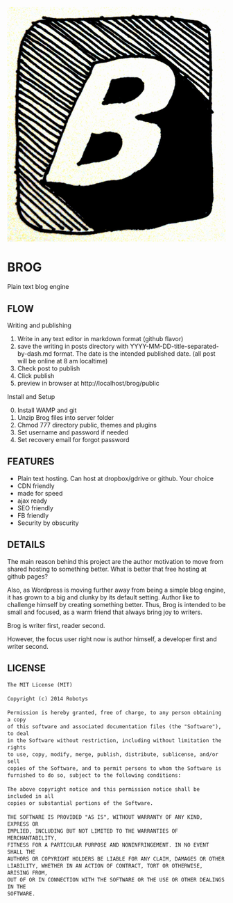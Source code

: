 ![logo](assets/logo.jpg)

BROG
====

Plain text blog engine

FLOW
----

Writing and publishing

1. Write in any text editor in markdown format (github flavor)
2. save the writing in posts directory with YYYY-MM-DD-title-separated-by-dash.md format. The date is the intended published date. (all post will be online at 8 am localtime)
2. Check post to publish
3. Click publish
4. preview in browser at http://localhost/brog/public

Install and Setup

0. Install WAMP and git
1. Unzip Brog files into server folder
2. Chmod 777 directory public, themes and plugins
3. Set username and password if needed
4. Set recovery email for forgot password

FEATURES
--------

- Plain text hosting. Can host at dropbox/gdrive or github. Your choice
- CDN friendly
- made for speed
- ajax ready
- SEO friendly
- FB friendly
- Security by obscurity

DETAILS
-------

The main reason behind this project are the author motivation to move from shared hosting to something better. What is better that free hosting at github pages?

Also, as Wordpress is moving further away from being a simple blog engine, it has grown to a big and clunky by its default setting. Author like to challenge himself by creating something better. Thus, Brog is intended to be small and focused, as a warm friend that always bring joy to writers.

Brog is writer first, reader second.

However, the focus user right now is author himself, a developer first and writer second.

LICENSE
-------

```
The MIT License (MIT)

Copyright (c) 2014 Robotys

Permission is hereby granted, free of charge, to any person obtaining a copy
of this software and associated documentation files (the "Software"), to deal
in the Software without restriction, including without limitation the rights
to use, copy, modify, merge, publish, distribute, sublicense, and/or sell
copies of the Software, and to permit persons to whom the Software is
furnished to do so, subject to the following conditions:

The above copyright notice and this permission notice shall be included in all
copies or substantial portions of the Software.

THE SOFTWARE IS PROVIDED "AS IS", WITHOUT WARRANTY OF ANY KIND, EXPRESS OR
IMPLIED, INCLUDING BUT NOT LIMITED TO THE WARRANTIES OF MERCHANTABILITY,
FITNESS FOR A PARTICULAR PURPOSE AND NONINFRINGEMENT. IN NO EVENT SHALL THE
AUTHORS OR COPYRIGHT HOLDERS BE LIABLE FOR ANY CLAIM, DAMAGES OR OTHER
LIABILITY, WHETHER IN AN ACTION OF CONTRACT, TORT OR OTHERWISE, ARISING FROM,
OUT OF OR IN CONNECTION WITH THE SOFTWARE OR THE USE OR OTHER DEALINGS IN THE
SOFTWARE.
```